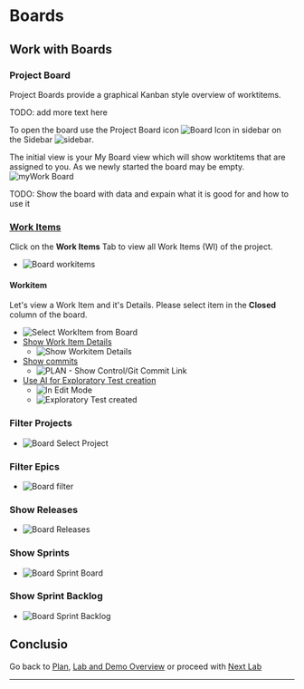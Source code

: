 # Boards

## Work with Boards

### Project Board

Project Boards provide a graphical Kanban style overview of worktitems.

TODO: add more text here

To open the board use the Project Board icon ![Board Icon in sidebar][SideBarBoardIcon] on the Sidebar ![sidebar][SideBar].

The initial view is your My Board view which will show worktitems that are assigned to you. As we newly started the board may be empty.
![myWork Board][BoardMyBoardwithoneentry]

TODO: Show the board with data and expain what it is good for and how to use it

### [Work Items](../workitems/index.md)

Click on the **Work Items** Tab to view all Work Items (WI) of the project.

- ![Board workitems][BoardWorkItems]

#### Workitem

Let's view a Work Item and it's Details. Please select item in the **Closed** column of the board.

- ![Select WorkItem from Board][BoardSelectWI]
- [Show Work Item Details][REFWIShowDetails]
  - ![Show Workitem Details][BoardShowWIDetail]
- [Show commits][REFWIShowCommits]
  - ![PLAN - Show Control/Git Commit Link][PlanShowCommit]
- [Use AI for Exploratory Test creation][REFWIuseAI]
  - ![In Edit Mode][WIExploratoryInEditMode]
  - ![Exploratory Test created][WIExploratoryTestCreated]

### Filter Projects

- ![Board Select Project][BoardSelectProject]

### Filter Epics

- ![Board filter][BoardFilterWITypes]

### Show Releases

- ![Board Releases][BoardShowReleases]

### Show Sprints

- ![Board Sprint Board][BoardShowSprintBoard]

### Show Sprint Backlog

- ![Board Sprint Backlog][BoardShowSprintBacklog]

## Conclusio

Go back to [Plan][GoBackToParentIndex], [Lab and Demo Overview][GoBackToDemoOverview] or proceed with [Next Lab][NextLab]

---

[GoBackToDemoOverview]: ../index.md
[GoBackToParentIndex]: ../index.md#plan
[NextLab]: ../index.md#create-and-customize-a-new-project

[SideBarBoardIcon]: media/Plan_ProjectBoard_Icon.png
[SideBar]: ../media/Plan_Sidebar_ProjectBoards.png
[BoardMyBoardwithoneentry]: media/Plan_ProjectBoard_myBoard.png
[BoardWorkItems]: media/Plan_ProjectBoard_WorkItems.png
[BoardSelectWI]: media/PLAN_Boards_SelectWI.png

[BoardSelectProject]: media/Plan_ProjectBoard_SelectProject.png
[BoardFilterWITypes]: media/Plan_ProjectBoard_Filterbar.png
[BoardShowReleases]: media/Plan_ProjectBoard_Releases.png
[BoardShowSprintBoard]: media/Plan_ProjectBoard_SprintBoard.png
[BoardShowSprintBacklog]: media/Plan_ProjectBoard_SprintBacklog.png
[REFWIShowDetails]: ../workitems/index.md#show-workitem-details
[REFWIShowCommits]: ../workitems/index.md#show-commit
[REFWIuseAI]: ../workitems/index.md#use-ai-in-workitem

[BoardShowWIDetail]: ../workitems/media/PLAN_Board_ShowWI_Detail.png
[PlanShowCommit]: ../media/PLAN_Show_GitCommit.png
[WIExploratoryInEditMode]: ../workitems/media/Plan_WI_Exploratory_InEditMode.png
[WIExploratoryTestCreated]: ../workitems/media/Plan_WI_Exploratory_Generated.png
